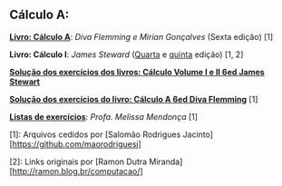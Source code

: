 Cálculo A:
----------

[**Livro: Cálculo A**][diva_6ed]: *Diva Flemming e Mirian Gonçalves* (Sexta edição) [1]

**Livro: Cálculo I**: *James Steward* ([Quarta][stewart_4ed] e [quinta][stewart_5ed] edição) [1, 2]

[**Solução dos exercícios dos livros: Cálculo Volume I e II 6ed James Stewart**][respostas_steward]

[**Solução dos exercícios do livro: Cálculo A 6ed Diva Flemming**][respostas_steward] [1]

[**Listas de exercícios**][listas_melissa]: *Profa. Melissa Mendonça* [1]


[stewart_4ed]: https://drive.google.com/open?id=0B8eSwDIKbcFKTTZMSVEzLVpuLUE
[stewart_5ed]: https://drive.google.com/open?id=0B8eSwDIKbcFKVzBNUjM1bENFTnM
[diva_6ed]: https://drive.google.com/open?id=0B8eSwDIKbcFKOFVIS05yeDdSbE0

[respostas_diva]: https://drive.google.com/open?id=0B8eSwDIKbcFKci1XbUlTTUFJeE0
[respostas_steward]: https://drive.google.com/file/d/0B8eSwDIKbcFKMDhiTkRSaTVYTDQ

[listas_melissa]: https://drive.google.com/open?id=0B8eSwDIKbcFKMlpkX3lHY0EyelE


[1]: Arquivos cedidos por [Salomão Rodrigues Jacinto][https://github.com/maorodriguesj]

[2]: Links originais por [Ramon Dutra Miranda][http://ramon.blog.br/computacao/]
